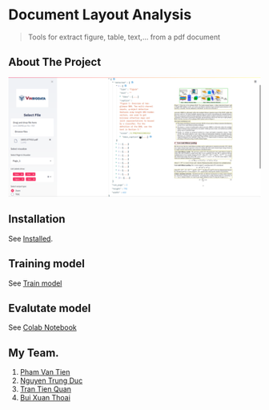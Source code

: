 # Document Layout Analysis
> Tools for extract figure, table, text,... from a pdf document


## About The Project

![](./image/demo.png)

## Installation

See [Installed](https://github.com/Wild-Rift/Document-Layout-Analysis/tree/staging).

## Training model

See [Train model](https://github.com/Wild-Rift/Document-Layout-Analysis/tree/dev)

## Evalutate model

See [Colab Notebook](https://colab.research.google.com/drive/1WBzVAgLdldrX6Gs1lbUaUPF63fkjcw4t?usp=sharing)

## My Team.

1.  [Pham Van Tien](https://github.com/vietnamican)
2.  [Nguyen Trung Duc](https://github.com/caoboiyb)
3.  [Tran Tien Quan](https://github.com/Lill98)
4.  [Bui Xuan Thoai](https://github.com/ThanThoai)
